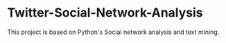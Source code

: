 # Twitter-Social-Network-Analysis
This project is based on Python's Social network analysis and text mining. 
